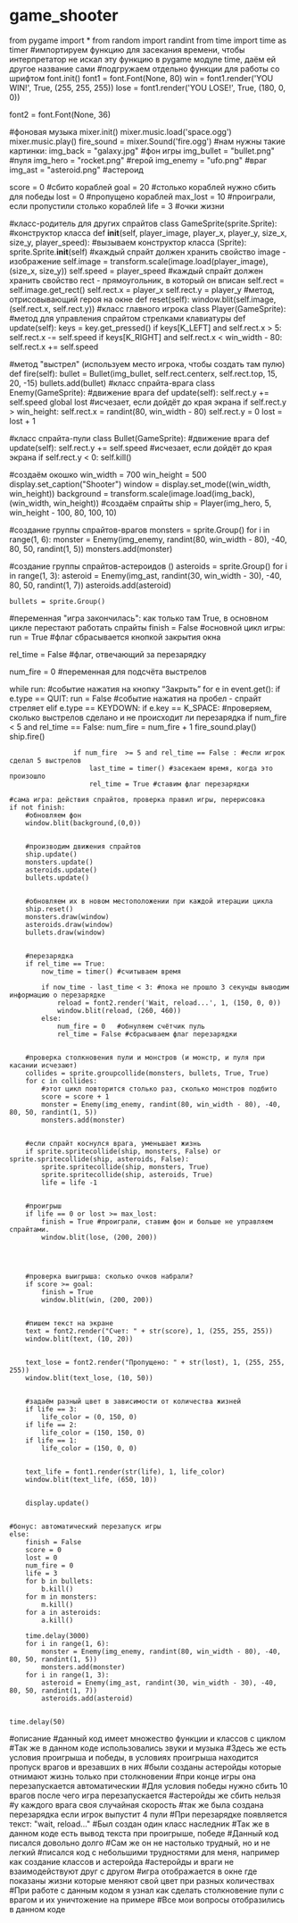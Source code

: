 # game_shooter
from pygame import *
from random import randint
from time import time as timer #импортируем функцию для засекания времени, чтобы интерпретатор не искал эту функцию в pygame модуле time, даём ей другое название сами
#подгружаем отдельно функции для работы со шрифтом
font.init()
font1 = font.Font(None, 80)
win = font1.render('YOU WIN!', True, (255, 255, 255))
lose = font1.render('YOU LOSE!', True, (180, 0, 0))


font2 = font.Font(None, 36)


#фоновая музыка
mixer.init()
mixer.music.load('space.ogg')
mixer.music.play()
fire_sound = mixer.Sound('fire.ogg')
#нам нужны такие картинки:
img_back = "galaxy.jpg" #фон игры
img_bullet = "bullet.png" #пуля
img_hero = "rocket.png" #герой
img_enemy = "ufo.png" #враг
img_ast = "asteroid.png" #астероид


score = 0 #сбито кораблей
goal = 20 #столько кораблей нужно сбить для победы
lost = 0 #пропущено кораблей
max_lost = 10 #проиграли, если пропустили столько кораблей
life = 3  #очки жизни


#класс-родитель для других спрайтов
class GameSprite(sprite.Sprite):
#конструктор класса
    def __init__(self, player_image, player_x, player_y, size_x, size_y, player_speed):
        #вызываем конструктор класса (Sprite):
        sprite.Sprite.__init__(self)
        #каждый спрайт должен хранить свойство image - изображение
        self.image = transform.scale(image.load(player_image), (size_x, size_y))
        self.speed = player_speed
        #каждый спрайт должен хранить свойство rect - прямоугольник, в который он вписан
        self.rect = self.image.get_rect()
        self.rect.x = player_x
        self.rect.y = player_y
    #метод, отрисовывающий героя на окне
    def reset(self):
        window.blit(self.image, (self.rect.x, self.rect.y))
#класс главного игрока
class Player(GameSprite):
  #метод для управления спрайтом стрелками клавиатуры
    def update(self):
        keys = key.get_pressed()
        if keys[K_LEFT] and self.rect.x > 5:
            self.rect.x -= self.speed
        if keys[K_RIGHT] and self.rect.x < win_width - 80:
            self.rect.x += self.speed


   #метод "выстрел" (используем место игрока, чтобы создать там пулю)
    def fire(self):
        bullet = Bullet(img_bullet, self.rect.centerx, self.rect.top, 15, 20, -15)
        bullets.add(bullet)
#класс спрайта-врага 
class Enemy(GameSprite):
  #движение врага
    def update(self):
        self.rect.y += self.speed
        global lost
        #исчезает, если дойдёт до края экрана
        if self.rect.y > win_height:
            self.rect.x = randint(80, win_width - 80)
            self.rect.y = 0
            lost = lost + 1


#класс спрайта-пули 
class Bullet(GameSprite):
    #движение врага
    def update(self):
        self.rect.y += self.speed
        #исчезает, если дойдёт до края экрана
        if self.rect.y < 0:
            self.kill()
  
#создаём окошко
win_width = 700
win_height = 500
display.set_caption("Shooter")
window = display.set_mode((win_width, win_height))
background = transform.scale(image.load(img_back), (win_width, win_height))
#создаём спрайты
ship = Player(img_hero, 5, win_height - 100, 80, 100, 10)


#создание группы спрайтов-врагов
monsters = sprite.Group()
for i in range(1, 6):
    monster = Enemy(img_enemy, randint(80, win_width - 80), -40, 80, 50, randint(1, 5))
    monsters.add(monster)


#создание группы спрайтов-астероидов ()
asteroids = sprite.Group()
for i in range(1, 3):
    asteroid = Enemy(img_ast, randint(30, win_width - 30), -40, 80, 50, randint(1, 7))
    asteroids.add(asteroid)


    bullets = sprite.Group()


#переменная "игра закончилась": как только там True, в основном цикле перестают работать спрайты
finish = False
#основной цикл игры:
run = True #флаг сбрасывается кнопкой закрытия окна


rel_time = False #флаг, отвечающий за перезарядку


num_fire = 0  #переменная для подсчёта выстрелов         


while run:
   #событие нажатия на кнопку “Закрыть”
    for e in event.get():
        if e.type == QUIT:
            run = False
        #событие нажатия на пробел - спрайт стреляет
        elif e.type == KEYDOWN:
            if e.key == K_SPACE:
                    #проверяем, сколько выстрелов сделано и не происходит ли перезарядка
                    if num_fire < 5 and rel_time == False:
                        num_fire = num_fire + 1
                        fire_sound.play()
                        ship.fire()
                        
                    if num_fire  >= 5 and rel_time == False : #если игрок сделал 5 выстрелов
                        last_time = timer() #засекаем время, когда это произошло
                        rel_time = True #ставим флаг перезарядки
                
    #сама игра: действия спрайтов, проверка правил игры, перерисовка
    if not finish:
        #обновляем фон
        window.blit(background,(0,0))


        #производим движения спрайтов
        ship.update()
        monsters.update()
        asteroids.update()
        bullets.update()


        #обновляем их в новом местоположении при каждой итерации цикла
        ship.reset()
        monsters.draw(window)
        asteroids.draw(window)
        bullets.draw(window)


        #перезарядка
        if rel_time == True:
            now_time = timer() #считываем время
        
            if now_time - last_time < 3: #пока не прошло 3 секунды выводим информацию о перезарядке
                reload = font2.render('Wait, reload...', 1, (150, 0, 0))
                window.blit(reload, (260, 460))
            else:
                num_fire = 0   #обнуляем счётчик пуль
                rel_time = False #сбрасываем флаг перезарядки


        #проверка столкновения пули и монстров (и монстр, и пуля при касании исчезают)
        collides = sprite.groupcollide(monsters, bullets, True, True)
        for c in collides:
            #этот цикл повторится столько раз, сколько монстров подбито
            score = score + 1
            monster = Enemy(img_enemy, randint(80, win_width - 80), -40, 80, 50, randint(1, 5))
            monsters.add(monster)


        #если спрайт коснулся врага, уменьшает жизнь
        if sprite.spritecollide(ship, monsters, False) or sprite.spritecollide(ship, asteroids, False):
            sprite.spritecollide(ship, monsters, True)
            sprite.spritecollide(ship, asteroids, True)
            life = life -1


        #проигрыш
        if life == 0 or lost >= max_lost:
            finish = True #проиграли, ставим фон и больше не управляем спрайтами.
            window.blit(lose, (200, 200))




        #проверка выигрыша: сколько очков набрали?
        if score >= goal:
            finish = True
            window.blit(win, (200, 200))


        #пишем текст на экране
        text = font2.render("Счет: " + str(score), 1, (255, 255, 255))
        window.blit(text, (10, 20))


        text_lose = font2.render("Пропущено: " + str(lost), 1, (255, 255, 255))
        window.blit(text_lose, (10, 50))


        #задаём разный цвет в зависимости от количества жизней
        if life == 3:
            life_color = (0, 150, 0)
        if life == 2:
            life_color = (150, 150, 0)
        if life == 1:
            life_color = (150, 0, 0)


        text_life = font1.render(str(life), 1, life_color)
        window.blit(text_life, (650, 10))


        display.update()


    #бонус: автоматический перезапуск игры
    else:
        finish = False
        score = 0
        lost = 0
        num_fire = 0
        life = 3
        for b in bullets:
            b.kill()
        for m in monsters:
            m.kill()
        for a in asteroids:
            a.kill()   
        
        time.delay(3000)
        for i in range(1, 6):
            monster = Enemy(img_enemy, randint(80, win_width - 80), -40, 80, 50, randint(1, 5))
            monsters.add(monster)
        for i in range(1, 3):
            asteroid = Enemy(img_ast, randint(30, win_width - 30), -40, 80, 50, randint(1, 7))
            asteroids.add(asteroid)   


    time.delay(50)
    
    
  
  
  
  
#описание
#данный код имеет множество функции и классов с циклом
#Так же в данном коде использовались звуки и музыка
#Здесь же есть условия проигрыша и победы, в условиях проигрыша находится пропуск врагов и врезавших в них
#были созданы астеройды которые отнимают жизнь только при столкновении
#при конце игры она перезапускается автоматическии
#Для условия победы нужно сбить 10 врагов после чего игра перезапускается
#астеройды же сбить нельзя
#у каждого врага своя случайная скорость
#так же была создана перезарядка если игрок выпустит 4 пули
#При перезарядке появляется текст: "wait, reload..."
#Был создан один класс наследник
#Так же в данном коде есть вывод текста при проигрыше, победе
#Данный код писался довольно долго
#Сам же он не настолько трудный, но и не легкий
#писался код с небольшими трудностями для меня, например как создание классов и астеройда
#астеройды и враги не взаимодействуют друг с другом
#игра отображается в окне где показаны жизни которые меняют свой цвет при разных количествах
#При работе с данным кодом я узнал как сделать столкновение пули с врагом и их уничтожение на примере
#Все мои вопросы отобразились в данном коде
    
